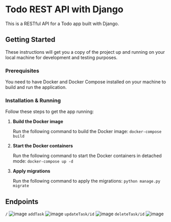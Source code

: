 # Todo REST API with Django

This is a RESTful API for a Todo app built with Django.

## Getting Started

These instructions will get you a copy of the project up and running on your local machine for development and testing purposes.

### Prerequisites

You need to have Docker and Docker Compose installed on your machine to build and run the application.

### Installation & Running

Follow these steps to get the app running:

1. **Build the Docker image**

   Run the following command to build the Docker image: `docker-compose build`

2. **Start the Docker containers**

    Run the following command to start the Docker containers in detached mode: `docker-compose up -d`

3. **Apply migrations**

    Run the following command to apply the migrations: `python manage.py migrate`


## Endpoints
   `/`
   ![image](https://github.com/Szymon440/django_rest_framework_todo/assets/75849710/9fdf12ff-66d4-429e-b551-c0fdb9f6e710)
   `addTask`
   ![image](https://github.com/Szymon440/django_rest_framework_todo/assets/75849710/c62c3008-0782-416d-8f3c-431f0fdc1de1)
   `updateTask/id`
   ![image](https://github.com/Szymon440/django_rest_framework_todo/assets/75849710/27f3f243-a66d-457e-a123-9fadaae19456)
   `deleteTask/id`
   ![image](https://github.com/Szymon440/django_rest_framework_todo/assets/75849710/26ee53fb-17e0-46ce-a9af-2e0ac6e5825a)
